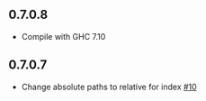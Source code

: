 ## 0.7.0.8

* Compile with GHC 7.10

## 0.7.0.7

* Change absolute paths to relative for index [#10](https://github.com/snoyberg/yackage/pull/10)
